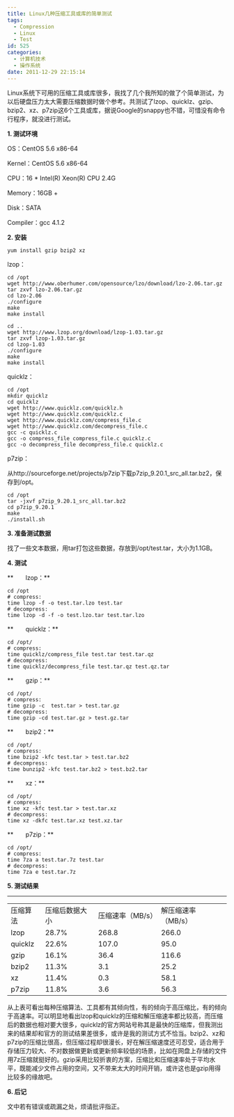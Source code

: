 ```yaml
---
title: Linux几种压缩工具或库的简单测试
tags:
  - Compression
  - Linux
  - Test
id: 525
categories:
  - 计算机技术
  - 操作系统
date: 2011-12-29 22:15:14
---
```


Linux系统下可用的压缩工具或库很多，我找了几个我所知的做了个简单测试，为以后硬盘压力太大需要压缩数据时做个参考。共测试了lzop、quicklz、gzip、bzip2、xz、p7zip这6个工具或库，据说Google的snappy也不错，可惜没有命令行程序，就没进行测试。

**1\. 测试环境**

OS：CentOS 5.6 x86-64

Kernel：CentOS 5.6 x86-64

CPU：16 * Intel(R) Xeon(R) CPU 2.4G

Memory：16GB +

Disk：SATA

Compiler：gcc 4.1.2

**2\. 安装**

```
yum install gzip bzip2 xz
```
<!--more-->

lzop：

```
cd /opt
wget http://www.oberhumer.com/opensource/lzo/download/lzo-2.06.tar.gz
tar zxvf lzo-2.06.tar.gz
cd lzo-2.06
./configure
make
make install

cd ..
wget http://www.lzop.org/download/lzop-1.03.tar.gz
tar zxvf lzop-1.03.tar.gz
cd lzop-1.03
./configure
make
make install
```

quicklz：

```
cd /opt
mkdir quicklz
cd quicklz
wget http://www.quicklz.com/quicklz.h
wget http://www.quicklz.com/quicklz.c
wget http://www.quicklz.com/compress_file.c
wget http://www.quicklz.com/decompress_file.c
gcc -c quicklz.c
gcc -o compress_file compress_file.c quicklz.c
gcc -o decompress_file decompress_file.c quicklz.c
```

p7zip：

从http://sourceforge.net/projects/p7zip下载p7zip_9.20.1_src_all.tar.bz2，保存到/opt。

```
cd /opt
tar -jxvf p7zip_9.20.1_src_all.tar.bz2
cd p7zip_9.20.1
make
./install.sh
```

**3\. 准备测试数据**

找了一些文本数据，用tar打包这些数据，存放到/opt/test.tar，大小为1.1GB。

**4\. 测试**

**　　lzop：**

```
cd /opt
# compress:
time lzop -f -o test.tar.lzo test.tar
# decompress:
time lzop -d -f -o test.lzo.tar test.tar.lzo
```

**　　quicklz：**

```
cd /opt/
# compress:
time quicklz/compress_file test.tar test.tar.qz
# decompress:
time quicklz/decompress_file test.tar.qz test.qz.tar
```

**　　gzip：**

```
cd /opt/
# compress:
time gzip -c  test.tar > test.tar.gz
# decompress:
time gzip -cd test.tar.gz > test.gz.tar
```

**　　bzip2：**

```
cd /opt/
# compress:
time bzip2 -kfc test.tar > test.tar.bz2
# decompress:
time bunzip2 -kfc test.tar.bz2 > test.bz2.tar
```

**　　xz：**

```
cd /opt/
# compress:
time xz -kfc test.tar > test.tar.xz
# decompress:
time xz -dkfc test.tar.xz test.xz.tar
```

**　　p7zip：**

```
cd /opt/
# compress:
time 7za a test.tar.7z test.tar
# decompress:
time 7za e test.tar.7z
```

**5\. 测试结果**

<table>

* * *

<td>压缩算法</td>
<td>压缩后数据大小</td>
<td>压缩速率（MB/s）</td>
<td>解压缩速率（MB/s）</td>
</hr>
<tr>
<td>lzop</td>
<td>28.7%</td>
<td>268.8</td>
<td>266.0</td>
</tr>
<tr>
<td>quicklz</td>
<td>22.6%</td>
<td>107.0</td>
<td>95.0</td>
</tr>
<tr>
<td>gzip</td>
<td>16.1%</td>
<td>36.4</td>
<td>116.6</td>
</tr>
<tr>
<td>bzip2</td>
<td>11.3%</td>
<td>3.1</td>
<td>25.2</td>
</tr>
<tr>
<td>xz</td>
<td>11.4%</td>
<td>0.3</td>
<td>58.1</td>
</tr>
<tr>
<td>p7zip</td>
<td>11.8%</td>
<td>3.6</td>
<td>56.3</td>
</tr>
</table>

从上表可看出每种压缩算法、工具都有其倾向性，有的倾向于高压缩比，有的倾向于高速率。可以明显地看出lzop和quicklz的压缩和解压缩速率都比较高，而压缩后的数据也相对要大很多，quicklz的官方网站号称其是最快的压缩库，但我测出来的结果却和官方的测试结果差很多，或许是我的测试方式不恰当。bzip2、xz和p7zip的压缩比很高，但压缩过程却很漫长，好在解压缩速度还可忍受，适合用于存储压力较大、不对数据做更新或更新频率较低的场景，比如在网盘上存储的文件用7z压缩就挺好的。gzip采用比较折衷的方案，压缩比和压缩速率处于平均水平，既能减少文件占用的空间，又不带来太大的时间开销，或许这也是gzip用得比较多的缘故吧。

**6\. 后记**

文中若有错误或疏漏之处，烦请批评指正。
